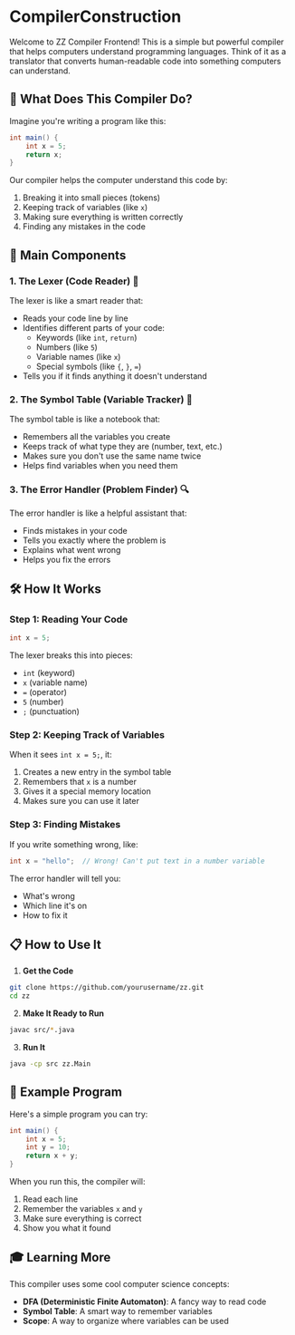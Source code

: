 # CompilerConstruction


Welcome to ZZ Compiler Frontend! This is a simple but powerful compiler that helps computers understand programming languages. Think of it as a translator that converts human-readable code into something computers can understand.

## 🎯 What Does This Compiler Do?

Imagine you're writing a program like this:
```java
int main() {
    int x = 5;
    return x;
}
```

Our compiler helps the computer understand this code by:
1. Breaking it into small pieces (tokens)
2. Keeping track of variables (like `x`)
3. Making sure everything is written correctly
4. Finding any mistakes in the code

## 🌟 Main Components

### 1. The Lexer (Code Reader) 📖
The lexer is like a smart reader that:
- Reads your code line by line
- Identifies different parts of your code:
  - Keywords (like `int`, `return`)
  - Numbers (like `5`)
  - Variable names (like `x`)
  - Special symbols (like `{`, `}`, `=`)
- Tells you if it finds anything it doesn't understand

### 2. The Symbol Table (Variable Tracker) 📝
The symbol table is like a notebook that:
- Remembers all the variables you create
- Keeps track of what type they are (number, text, etc.)
- Makes sure you don't use the same name twice
- Helps find variables when you need them

### 3. The Error Handler (Problem Finder) 🔍
The error handler is like a helpful assistant that:
- Finds mistakes in your code
- Tells you exactly where the problem is
- Explains what went wrong
- Helps you fix the errors

## 🛠️ How It Works

### Step 1: Reading Your Code
```java
int x = 5;
```
The lexer breaks this into pieces:
- `int` (keyword)
- `x` (variable name)
- `=` (operator)
- `5` (number)
- `;` (punctuation)

### Step 2: Keeping Track of Variables
When it sees `int x = 5;`, it:
1. Creates a new entry in the symbol table
2. Remembers that `x` is a number
3. Gives it a special memory location
4. Makes sure you can use it later

### Step 3: Finding Mistakes
If you write something wrong, like:
```java
int x = "hello";  // Wrong! Can't put text in a number variable
```
The error handler will tell you:
- What's wrong
- Which line it's on
- How to fix it

## 📋 How to Use It

1. **Get the Code**
```bash
git clone https://github.com/yourusername/zz.git
cd zz
```

2. **Make It Ready to Run**
```bash
javac src/*.java
```

3. **Run It**
```bash
java -cp src zz.Main
```

## 📝 Example Program

Here's a simple program you can try:
```java
int main() {
    int x = 5;
    int y = 10;
    return x + y;
}
```

When you run this, the compiler will:
1. Read each line
2. Remember the variables `x` and `y`
3. Make sure everything is correct
4. Show you what it found

## 🎓 Learning More

This compiler uses some cool computer science concepts:
- **DFA (Deterministic Finite Automaton)**: A fancy way to read code
- **Symbol Table**: A smart way to remember variables
- **Scope**: A way to organize where variables can be used

